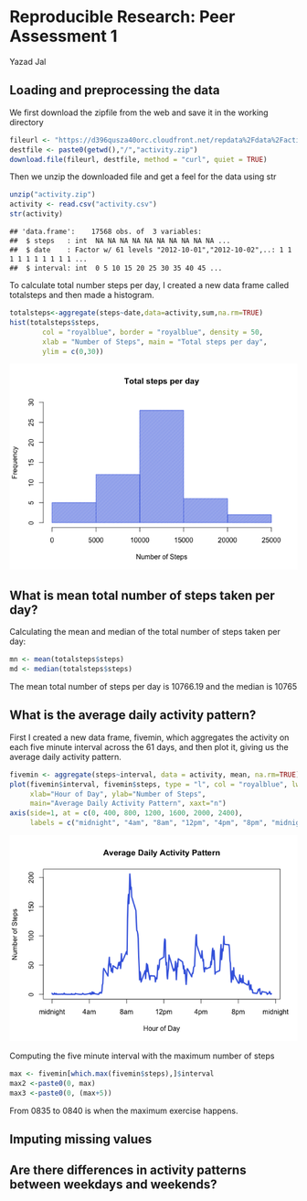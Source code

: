# Reproducible Research: Peer Assessment 1
Yazad Jal  

## Loading and preprocessing the data

We first download the zipfile from the web and save it in the working directory


```r
fileurl <- "https://d396qusza40orc.cloudfront.net/repdata%2Fdata%2Factivity.zip"
destfile <- paste0(getwd(),"/","activity.zip")
download.file(fileurl, destfile, method = "curl", quiet = TRUE)
```

Then we unzip the downloaded file and get a feel for the data using str


```r
unzip("activity.zip")
activity <- read.csv("activity.csv")
str(activity)
```

```
## 'data.frame':	17568 obs. of  3 variables:
##  $ steps   : int  NA NA NA NA NA NA NA NA NA NA ...
##  $ date    : Factor w/ 61 levels "2012-10-01","2012-10-02",..: 1 1 1 1 1 1 1 1 1 1 ...
##  $ interval: int  0 5 10 15 20 25 30 35 40 45 ...
```

To calculate total number steps per day, I created a new data frame called totalsteps and then made a histogram. 


```r
totalsteps<-aggregate(steps~date,data=activity,sum,na.rm=TRUE)
hist(totalsteps$steps, 
        col = "royalblue", border = "royalblue", density = 50,
        xlab = "Number of Steps", main = "Total steps per day",
        ylim = c(0,30))
```

![](PA1_template_files/figure-html/totalsteps-1.png)<!-- -->

## What is mean total number of steps taken per day?

Calculating the mean and median of the total number of steps taken per day:


```r
mn <- mean(totalsteps$steps)
md <- median(totalsteps$steps)
```



The mean total number of steps per day is 10766.19 and the median is 10765


## What is the average daily activity pattern?

First I created a new data frame, fivemin, which aggregates the activity on each five minute interval across the 61 days, and then plot it, giving us the average daily activity pattern.


```r
fivemin <- aggregate(steps~interval, data = activity, mean, na.rm=TRUE)
plot(fivemin$interval, fivemin$steps, type = "l", col = "royalblue", lwd=3,
     xlab="Hour of Day", ylab="Number of Steps", 
     main="Average Daily Activity Pattern", xaxt="n")
axis(side=1, at = c(0, 400, 800, 1200, 1600, 2000, 2400), 
     labels = c("midnight", "4am", "8am", "12pm", "4pm", "8pm", "midnight"))
```

![](PA1_template_files/figure-html/fivemin-1.png)<!-- -->

Computing the five minute interval with the maximum number of steps

```r
max <- fivemin[which.max(fivemin$steps),]$interval
max2 <-paste0(0, max)
max3 <-paste0(0, (max+5))
```

From 0835 to 0840 is when the maximum exercise happens.

## Imputing missing values



## Are there differences in activity patterns between weekdays and weekends?
